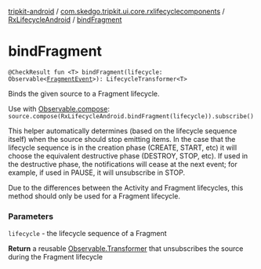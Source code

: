 [tripkit-android](../../index.md) / [com.skedgo.tripkit.ui.core.rxlifecyclecomponents](../index.md) / [RxLifecycleAndroid](index.md) / [bindFragment](./bind-fragment.md)

# bindFragment

`@CheckResult fun <T> bindFragment(lifecycle: Observable<`[`FragmentEvent`](../-fragment-event/index.md)`>): LifecycleTransformer<T>`

Binds the given source to a Fragment lifecycle.

Use with [Observable.compose](#):
`source.compose(RxLifecycleAndroid.bindFragment(lifecycle)).subscribe()`

This helper automatically determines (based on the lifecycle sequence itself) when the source
should stop emitting items. In the case that the lifecycle sequence is in the
creation phase (CREATE, START, etc) it will choose the equivalent destructive phase (DESTROY,
STOP, etc). If used in the destructive phase, the notifications will cease at the next event;
for example, if used in PAUSE, it will unsubscribe in STOP.

Due to the differences between the Activity and Fragment lifecycles, this method should only
be used for a Fragment lifecycle.

### Parameters

`lifecycle` - the lifecycle sequence of a Fragment

**Return**
a reusable [Observable.Transformer](#) that unsubscribes the source during the Fragment lifecycle

